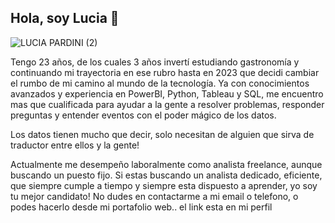 ## Hola, soy Lucia 👋

![LUCIA PARDINI (2)](https://github.com/user-attachments/assets/2430da9a-ef41-4143-9753-58df291ded1b)

Tengo 23 años, de los cuales 3 años invertí estudiando gastronomía y continuando mi trayectoria en ese rubro hasta en 2023 que decidi cambiar el rumbo de mi camino al mundo de la tecnología.
Ya con conocimientos avanzados y experiencia en PowerBI, Python, Tableau y SQL, me encuentro mas que cualificada para ayudar a la gente a resolver problemas, responder preguntas y entender eventos con el poder mágico de los datos. 

Los datos tienen mucho que decir, solo necesitan de alguien que sirva de traductor entre ellos y la gente!

Actualmente me desempeño laboralmente como analista freelance, aunque buscando un puesto fijo.
Si estas buscando un analista dedicado, eficiente, que siempre cumple a tiempo y siempre esta dispuesto a aprender, yo soy tu mejor candidato! No dudes en contactarme a mi email o telefono, o podes hacerlo desde mi portafolio web.. el link esta en mi perfil

